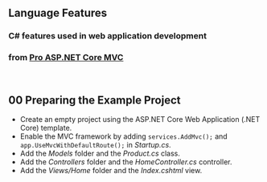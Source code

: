 ## Language Features

### C# features used in web application development
### from [Pro ASP.NET Core MVC](https://www.apress.com/gp/book/9781484203972)


&nbsp;
## 00 Preparing the Example Project

* Create an empty project using the ASP.NET Core Web Application (.NET Core) template.
* Enable the MVC framework by adding `services.AddMvc();` and `app.UseMvcWithDefaultRoute();` in *Startup.cs*.
* Add the *Models* folder and the *Product.cs* class.
* Add the *Controllers* folder and the *HomeController.cs* controller.
* Add the *Views/Home* folder and the *Index.cshtml* view.
